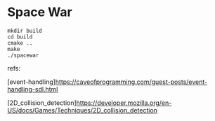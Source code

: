 # Space War

```
mkdir build
cd build
cmake ..
make
./spacewar
```


refs:

[event-handling]https://caveofprogramming.com/guest-posts/event-handling-sdl.html

[2D_collision_detection]https://developer.mozilla.org/en-US/docs/Games/Techniques/2D_collision_detection
